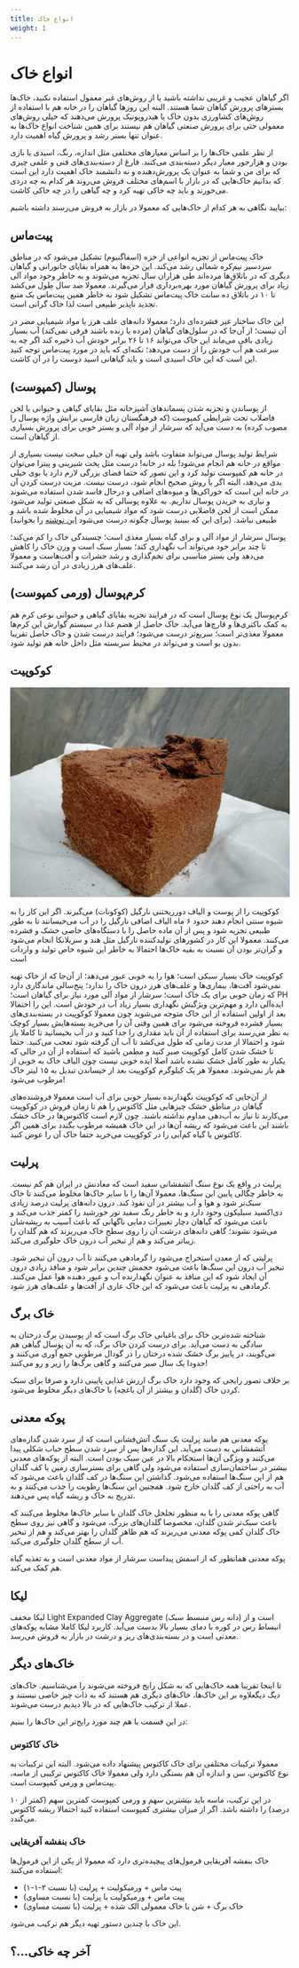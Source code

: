 ```yaml
---
title: انواع خاک
weight: 1
---
```


# انواع خاک
اگر گیاهان عجیب و غریبی نداشته باشید
یا از روش‌های غیر معمول استفاده نکنید،
خاک‌‌ها بسترهای پرورش گیاهان شما هستند.
البته این روزها گیاهان را در خانه هم با استفاده از
 روش‌های کشاورزی بدون خاک یا هیدروپونیک پرورش می‌دهند که خیلی روش‌های معمولی
 حتی برای پرورش صنعتی گیاهان هم نیستند برای همین شناخت انواع خاک‌ها
 به عنوان تنها بستر رشد و پرورش گیاه اهمیت دارد.

از نظر علمی خاک‌ها را بر اساس معیارهای مختلفی مثل اندازه، رنگ، اسیدی یا
بازی بودن و 
هزارجور معیار دیگر دسته‌بندی‌ می‌کنند. فارغ از دسته‌بندی‌های فنی و علمی
چیزی که برای من و شما به عنوان
یک پرورش‌دهنده و نه دانشمند خاک اهمیت دارد این است که
بدانیم خاک‌هایی که در بازار با اسم‌های مختلف فروش می‌روند هر کدام به چه
دردی می‌خورند و باید چه خاکی تهیه‌ کرد و چه گیاهی را در چه خاکی کاشت.

بیایید نگاهی به هر کدام از خاک‌هایی که معمولا در بازار به فروش می‌رسند داشته
باشیم:


## پیت‌ماس
خاک پیت‌ماس از تچزیه انواعی از خزه (اسفاگنیوم) تشکیل می‌شود
که در مناطق سردسیر نیم‌کره
شمالی رشد می‌کند.
این خزه‌ها به همراه بقایای جانورانی و گیاهان دیگری که در باتلاق‌ها مرده‌اند
طی هزاران سال تجزیه می‌شوند و به خاطر وجود مواد آلی زیاد برای پرورش گیاهان
مورد بهره‌برداری قرار می‌گیرند.
معمولا صد سال طول می‌کشد تا ۱۰ در باتلاق ده سانت خاک پیت‌ماس تشکیل شود
به خاطر همین پیت‌ماس یک منبع تجدید ناپذیر طبیعی است لذا خاک گرانی است.

این خاک ساختار غیر فشرده‌ای دارد؛
معمولا دانه‌های علف هرز یا مواد شیمیایی مضر در آن نیست؛
از آن‌جا که در سلول‌های گیاهان (مرده یا زنده باشند فرقی نمی‌کند)
آب بسیار زیادی باقی می‌ماند این خاک می‌تواند ۱۶ تا ۲۶ برابر خودش
آب ذخیره کند اگر چه به سرعت هم آب خودش را از دست می‌دهد؛
نکته‌ای که باید در مورد پیت‌ماس توجه کنید این است 
که این خاک اسیدی است و باید گیاهانی اسید دوست را در آن کاشت.

## پوسال (کمپوست)
از پوساندن و تجزیه شدن پسماندهای آشپزخانه مثل بقایای گیاهی و حیوانی یا
لجن فاضلاب تحت شرایطی کمپوست (که فرهنگستان زبان فارسی برایش واژه پوسال را مصوب کرده)
به دست می‌آید که سرشار از مواد آلی و بستر خوبی برای پرورش بسیاری از گیاهان است. 

شرایط تولید پوسال می‌تواند متفاوت باشد ولی تهیه آن خیلی سخت نیست بسیاری از مواقع
در خانه هم انجام می‌شود!
بله در خانه! درست مثل پخت شیرینی و پیتزا می‌توان در خانه هم کمپوست تولید کرد و
این تصور که حتما فضای بزرگی لازم دارد یا بوی خیلی بدی می‌دهد،
البته اگر با روش صحیح انجام شود، درست نیست.
مزیت درست کردن آن در خانه این است که خوراکی‌ها و میوه‌های اضافی و درحال
 فاسد شدن استفاده می‌شوند و نیازی به خریدن پوسال نداریم.
به علاوه پوسالی که به شکل صنعتی تولید می‌شود ممکن است از لجن فاضلابی
درست شود که مواد شیمیایی در آن مخلوط شده باشد و طبیعی نباشد.
(برای این‌ که ببینید پوسال چگونه درست می‌شود 
[این نوشته](/chapters/general/diy-compost/)
را بخوانید) 

پوسال سرشار از مواد آلی‌ و برای گیاه بسیار مغذی است؛
چسبندگی خاک را کم می‌کند؛
تا چند برابر خود می‌تواند آب نگهداری کند؛
بسیار سبک است و وزن خاک را کاهش می‌دهد 
ولی بستر مناسبی برای تخم‌گذاری و رشد حشرات و آفت‌هاست
و معمولا علف‌های هرز زیادی در آن رشد می‌کنند. 

## کرم‌پوسال (ورمی کمپوست)
کرم‌پوسال یک نوع پوسال است که در فرایند تجزیه بقایای گیاهی و حیوانی نوعی
کرم هم به کمک باکتری‌ها و قارچ‌ها می‌آید.
خاک حاصل از هضم غذا در سیستم گوارش این کرم‌ها معمولا مغذی‌تر است؛
سریع‌تر درست می‌شود؛
فرایند درست شدن و خاک حاصل تقریبا بدون بو است و می‌تواند در
محیط سربسته مثل داخل خانه هم تولید شود.

## کوکوپیت

![خاک کوکوپیت](/media/soil/cocopeat.jpg)

کوکوپیت را از پوست و الیاف دورریختنی نارگیل (کوکونات)
می‌گیرند. اگر این کار را به شیوه سنتی انجام دهند حدود ۶ ماه الیاف اضافی
نارگیل را در آب می‌خیسانند تا به طور طبیعی تجزیه شود و پس از آن ماده حاصل
را با دستگاه‌های خاصی خشک و فشرده می‌کنند. 
معمولا این کار در کشورهای تولیدکننده نارگیل مثل هند و سریلانکا انجام می‌شود
و گران‌تر بودن آن نسبت به بقیه خاک‌ها احتمالا به خاطر این شیوه خاص تولید و واردات
است

کوکوپیت خاک بسیار سبکی است؛
هوا را به خوبی عبور می‌دهد؛
از آن‌جا که از خاک
تهیه نمی‌شود آفت‌ها، بیماری‌ها و علف‌های هرز درون خاک را ندارد؛
پنج‌سالی ماندگاری دارد که زمان خوبی برای یک خاک است؛
سرشار از مواد آلی مورد نیاز برای گیاهان است؛
PH ایده‌آلی دارد
و مهم‌ترین ویژگیش نگهداری بسیار زیاد آب در
خودش است. این را احتمالا بعد از اولین استفاده از این خاک متوجه
می‌شوید چون معمولا کوکوپیت در بسته‌بندی‌های بسیار فشرده فروخته می‌شود
برای همین وقتی آن را می‌خرید بسته‌هایش بسیار کوچک به نظر می‌رسند
برای استفاده از آن باید مقداری را جدا کنید و در آب بخیسانید تا کاملا باز شود
و احتمالا از مدت زمانی که طول می‌کشد تا آب آن گرفته شود تعجب می‌کنید.
حتما تا خشک شدن کامل کوکوپیت صبر کنید و مطمن باشید که استفاده از آن در حالی
که یکبار به طور کامل خشک نشده باشد اصلا ایده خوبی نیست چون الیاف خاک
به خوبی از هم باز نمی‌شوند.
معمولا
هر یک کیلوگرم کوکوپیت بعد از خیساندن تبدیل به ۱۵ لیتر خاک مرطوب می‌شود!

از آن‌جایی که کوکوپیت نگهدارنده بسیار خوبی برای آب است معمولا فروشنده‌های گیاهان
در مناطق خشک چیزهایی مثل کاکتوس را هم تا زمان فروش در کوکوپیت می‌کارند
تا نیاز به آب‌دهی مداوم نداشته باشند. چون لازم است کاکتوس‌ها در خاک خشک باشند
این باعث می‌شود که ریشه آن‌ها در این خاک همیشه مرطوب بگندد برای همین اگر
کاکتوس یا گیاه کم‌آبی را در کوکوپیت می‌خرید حتما خاک آن را عوض کنید.

## پرلیت
پرلیت در واقع یک نوع سنگ آتشفشانی سفید است 
که معادنش در ایران هم کم نیست.
به خاطر چگالی پایین این سنگ‌ها، معمولا آن‌ها را با سایر خاک‌ها مخلوط می‌کنند تا خاک
سبک‌تر شود و هوا و آب بیشتر در آن نفوذ کند. 
درون دانه‌های پرلیت درصد زیادی دی‌اکسید سیلیکون وجود دارد و به خاطر رنگ سفید
نور خورشید را کمتر جذب می‌کند
و باعث می‌شود که گیاهان دچار تغییرات دمایی ناگهانی که باعث آسیب به ریشه‌شان
می‌شود نشوند؛ گاهی دانه‌های درشت آن را روی سطح خاک می‌ریزند که
هم گلدان را زیبا‌تر می‌کند و هم از تبخیر آب درون
خاک جلوگیری می‌کند.


پرلیتی که از معدن استخراج می‌شود را گرمادهی می‌کنند تا آب درون آن تبخیر شود.
تبخیر آب درون این سنگ‌ها باعث می‌شود حجمش چندین برابر شود و منافذ زیادی درون آن
ایجاد شود که این منافذ به عنوان نگهدارنده آب و عبور دهنده هوا عمل می‌کنند.
گرما‌دهی به پرلیت باعث می‌شود که این خاک عاری از آفت‌ها و علف‌های هرز شود.

## خاک برگ
شناخته شده‌ترین خاک برای باغبانی خاک برگ است که از پوسیدن برگ‌ درختان
به سادگی به دست می‌آید.
برای درست کردن خاک برگ، که به آن پوسال گیاهی هم می‌گویند،
در پاییز برگ خشک شده درختان را در
گودال مرطوبی جمع آوری می‌کنند و حدودا یک سال صبر می‌کنند و گاهی برگ‌ها را
زیر و رو می‌کنند!

بر خلاف تصور رایجی که وجود دارد خاک برگ ارزش غذایی پایینی دارد و
صرفا برای سبک کردن خاک (گلدان و بیشتر از آن باغچه) با خاک‌های دیگر مخلوط می‌شود.

## پوکه معدنی
پوکه معدنی هم مانند پرلیت یک سنگ آتش‌فشانی است که از سرد شدن گدازه‌های آتشفشانی
به دست می‌آید.
این گدازه‌ها پس از سرد شدن سطح حباب شکلی پیدا می‌کنند و ویژگی آن‌ها استحکام بالا
در عین سبک بودن است.
البته از پوکه‌های معدنی بیشتر در ساختمان‌سازی استفاده می‌شود ولی گاهی برای بسترسازی
زمین‌ یا کف گلدان هم از این سنگ‌ها استفاده می‌شود.
گذاشتن این سنگ‌ها در کف گلدان باعث می‌شود که آب به راحتی از کف گلدان خارج شود.
همچنین این سنگ‌ها رطوبت را جذب می‌کنند و به تدریج به خاک و ریشه گیاه پس می‌دهند.


گاهی پوکه معدنی را با به منظور تخلخل خاک گلدان با سایر خاک‌ها
مخلوط می‌کنند که باعث سبک‌تر شدن گلدان، مخصوصا گلدان‌های بزرگ، می‌شود
و گاهی نیز روی سطح خاک گلدان 
کمی پوکه معدنی می‌ریزند که هم ظاهر گلدان را بهتر می‌کند و هم از تبخیر آب از سطح
گلدان جلوگیری می‌کند.

پوکه معدنی همانطور که از اسمش پیداست سرشار از مواد معدنی است و به تغذیه گیاه
هم کمک می‌کند.


## لیکا
لیکا مخفف
Light Expanded Clay Aggregate
(دانه رس منبسط سبک)
است و از انبساط رس در کوره با دمای بسیار بالا بدست می‌آید.
کاربرد لیکا کاملا مشابه پوکه‌های معدنی است و در بسته‌بندی‌های ریز و درشت در
بازار به فروش می‌رسد.


## خاک‌های دیگر
تا اینجا تقریبا همه خاک‌هایی که به شکل رایج فروخته می‌شوند را می‌شناسیم.
خاک‌های دیگ دیگعلاوه بر این خاک‌ها، خاک‌های دیگری هم هستند که به ذات چیز
خاصی نیستند و عملا از ترکیب  خاک‌هایی که در بالا دیدیم درست می‌شوند.

در این قسمت با هم چند مورد رایج‌تر این خاک‌ها را ببنیم:


### خاک کاکتوس
معمولا ترکیبات مختلفی برای خاک کاکتوس پیشنهاد داده می‌شود.
البته این ترکیبات به نوع کاکتوس، سن و اندازه آن هم بستگی دارد 
ولی معمولا خاک کاکتوس ترکیبی از ماسه، پیت‌ماس و ورمی کمپوست است.

در این ترکیب، ماسه باید بیشترین سهم و ورمی کمپوست کمترین سهم (کمتر از ۱۰ درصد)
را داشته باشد. 
اگر از میزان بیشتری کمپوست استفاده کنید احتمالا ریشه کاکتوس می‌گندد.

### خاک بنفشه آفریقایی
خاک بنفشه آفریقایی فرمول‌های پیچیده‌تری دارد که معمولا از یکی از این فرمول‌ها
استفاده می‌کنند:

- پیت ماس + ورمیکولیت + پرلیت (با نسبت ۲-۱-۱)
- پیت ماس + ورمیکولیت یا پرلیت (با نسبت مساوی)
- خاک برگ + شن یا خاک معمولی الک شده + پرلیت  (با نسبت مساوی)

این خاک با چندین دستور تهیه دیگر هم ترکیب می‌شود.

## آخر چه خاکی...؟


